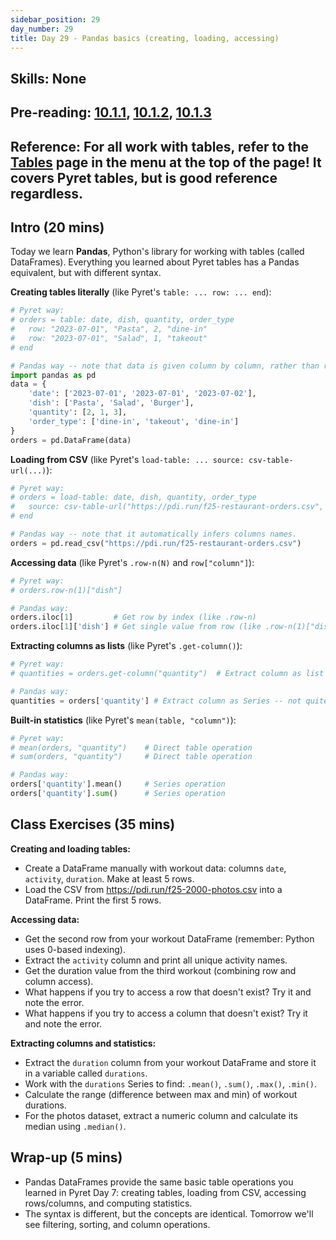 ```yaml
---
sidebar_position: 29
day_number: 29
title: Day 29 - Pandas basics (creating, loading, accessing)
---
```


## Skills: None

## Pre-reading: [10.1.1]({{DCIC_DOMAIN}}/python-tables-Pandas.html#(part._.Pandas_.Table_.Basics)), [10.1.2]({{DCIC_DOMAIN}}/python-tables-Pandas.html#%28part._.Filtering_.Rows%29), [10.1.3]({{DCIC_DOMAIN}}/python-tables-Pandas.html#(part._.Cleaning_and_.Normalizing_.Data))

## Reference: For all work with tables, refer to the [Tables](/tables) page in the menu at the top of the page! It covers Pyret tables, but is good reference regardless.

## Intro (20 mins)
Today we learn **Pandas**, Python's library for working with tables (called DataFrames). Everything you learned about Pyret tables has a Pandas equivalent, but with different syntax.

**Creating tables literally** (like Pyret's `table: ... row: ... end`):
```python
# Pyret way:
# orders = table: date, dish, quantity, order_type
#   row: "2023-07-01", "Pasta", 2, "dine-in"
#   row: "2023-07-01", "Salad", 1, "takeout"
# end

# Pandas way -- note that data is given column by column, rather than row by row.
import pandas as pd
data = {
    'date': ['2023-07-01', '2023-07-01', '2023-07-02'],
    'dish': ['Pasta', 'Salad', 'Burger'],
    'quantity': [2, 1, 3],
    'order_type': ['dine-in', 'takeout', 'dine-in']
}
orders = pd.DataFrame(data)
```

**Loading from CSV** (like Pyret's `load-table: ... source: csv-table-url(...)`):
```python
# Pyret way:
# orders = load-table: date, dish, quantity, order_type
#   source: csv-table-url("https://pdi.run/f25-restaurant-orders.csv", default-options)
# end

# Pandas way -- note that it automatically infers columns names.
orders = pd.read_csv("https://pdi.run/f25-restaurant-orders.csv")
```

**Accessing data** (like Pyret's `.row-n(N)` and `row["column"]`):
```python
# Pyret way:
# orders.row-n(1)["dish"]

# Pandas way:
orders.iloc[1]         # Get row by index (like .row-n)
orders.iloc[1]['dish'] # Get single value from row (like .row-n(1)["dish"])
```

**Extracting columns as lists** (like Pyret's `.get-column()`):
```python
# Pyret way:
# quantities = orders.get-column("quantity")  # Extract column as list

# Pandas way:
quantities = orders['quantity'] # Extract column as Series -- not quite a list, but similar
```

**Built-in statistics** (like Pyret's `mean(table, "column")`):
```python
# Pyret way:
# mean(orders, "quantity")    # Direct table operation
# sum(orders, "quantity")     # Direct table operation

# Pandas way:
orders['quantity'].mean()     # Series operation
orders['quantity'].sum()      # Series operation
```

## Class Exercises (35 mins)
**Creating and loading tables:**
- Create a DataFrame manually with workout data: columns `date`, `activity`, `duration`. Make at least 5 rows.
- Load the CSV from https://pdi.run/f25-2000-photos.csv into a DataFrame. Print the first 5 rows.

**Accessing data:**
- Get the second row from your workout DataFrame (remember: Python uses 0-based indexing).
- Extract the `activity` column and print all unique activity names.
- Get the duration value from the third workout (combining row and column access).
- What happens if you try to access a row that doesn't exist? Try it and note the error.
- What happens if you try to access a column that doesn't exist? Try it and note the error.

**Extracting columns and statistics:**
- Extract the `duration` column from your workout DataFrame and store it in a variable called `durations`.
- Work with the `durations` Series to find: `.mean()`, `.sum()`, `.max()`, `.min()`.
- Calculate the range (difference between max and min) of workout durations.
- For the photos dataset, extract a numeric column and calculate its median using `.median()`.

## Wrap-up (5 mins)
- Pandas DataFrames provide the same basic table operations you learned in Pyret Day 7: creating tables, loading from CSV, accessing rows/columns, and computing statistics.
- The syntax is different, but the concepts are identical. Tomorrow we'll see filtering, sorting, and column operations.
